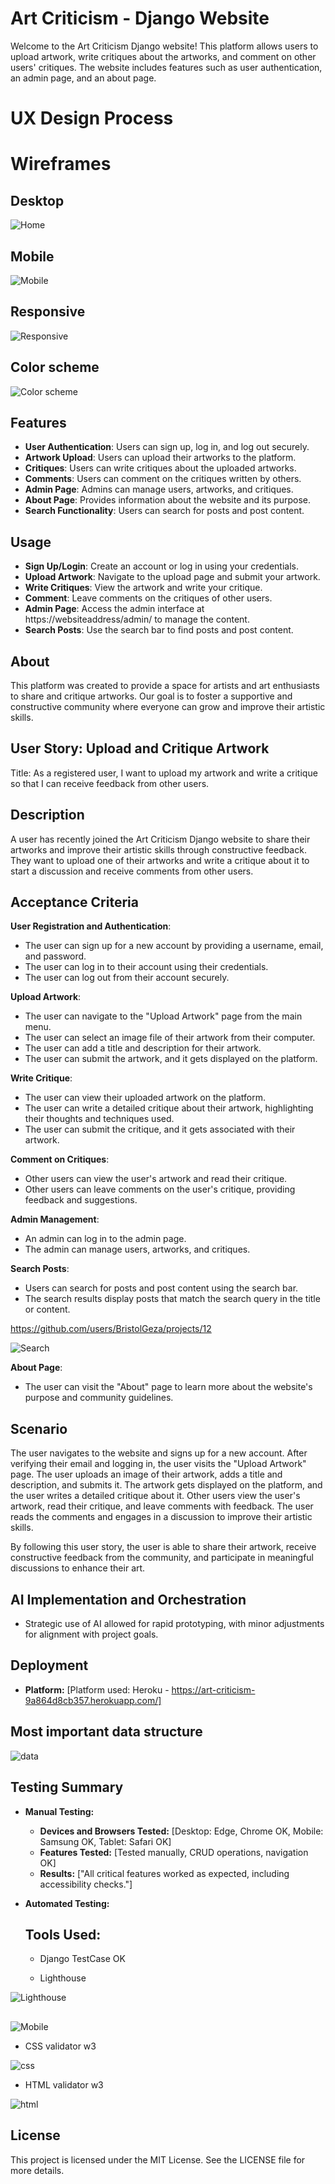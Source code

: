 # Art Criticism - Django Website

Welcome to the Art Criticism Django website! This platform allows users to upload artwork, write critiques about the artworks, and comment on other users' critiques. The website includes features such as user authentication, an admin page, and an about page.

# UX Design Process
# Wireframes

## Desktop

![Home](images/wmB2.png)

## Mobile

![Mobile](images/WMV.png)
## Responsive

![Responsive](images/resp.png)

## Color scheme

![Color scheme](images/colors.png)

## Features

- **User Authentication**: Users can sign up, log in, and log out securely.
- **Artwork Upload**: Users can upload their artworks to the platform.
- **Critiques**: Users can write critiques about the uploaded artworks.
- **Comments**: Users can comment on the critiques written by others.
- **Admin Page**: Admins can manage users, artworks, and critiques.
- **About Page**: Provides information about the website and its purpose.
- **Search Functionality**: Users can search for posts and post content.

## Usage
- **Sign Up/Login**: Create an account or log in using your credentials.
- **Upload Artwork**: Navigate to the upload page and submit your artwork.
- **Write Critiques**: View the artwork and write your critique.
- **Comment**: Leave comments on the critiques of other users.
- **Admin Page**: Access the admin interface at https://websiteaddress/admin/ to manage the content.
- **Search Posts**: Use the search bar to find posts and post content.

## About
This platform was created to provide a space for artists and art enthusiasts to share and critique artworks. Our goal is to foster a supportive and constructive community where everyone can grow and improve their artistic skills.

## User Story: Upload and Critique Artwork
Title: As a registered user, I want to upload my artwork and write a critique so that I can receive feedback from other users.

## Description
A user has recently joined the Art Criticism Django website to share their artworks and improve their artistic skills through constructive feedback. They want to upload one of their artworks and write a critique about it to start a discussion and receive comments from other users.


## Acceptance Criteria
**User Registration and Authentication**:
- The user can sign up for a new account by providing a username, email, and password.
- The user can log in to their account using their credentials.
- The user can log out from their account securely.

**Upload Artwork**:
- The user can navigate to the "Upload Artwork" page from the main menu.
- The user can select an image file of their artwork from their computer.
- The user can add a title and description for their artwork.
- The user can submit the artwork, and it gets displayed on the platform.

**Write Critique**:
- The user can view their uploaded artwork on the platform.
- The user can write a detailed critique about their artwork, highlighting their thoughts and techniques used.
- The user can submit the critique, and it gets associated with their artwork.

**Comment on Critiques**:
- Other users can view the user's artwork and read their critique.
- Other users can leave comments on the user's critique, providing feedback and suggestions.

**Admin Management**:
- An admin can log in to the admin page.
- The admin can manage users, artworks, and critiques.

**Search Posts**:
- Users can search for posts and post content using the search bar.
- The search results display posts that match the search query in the title or content.

https://github.com/users/BristolGeza/projects/12

![Search](images/search.jpg)

**About Page**:
- The user can visit the "About" page to learn more about the website's purpose and community guidelines.

## Scenario
The user navigates to the website and signs up for a new account. After verifying their email and logging in, the user visits the "Upload Artwork" page. The user uploads an image of their artwork, adds a title and description, and submits it. The artwork gets displayed on the platform, and the user writes a detailed critique about it. Other users view the user's artwork, read their critique, and leave comments with feedback. The user reads the comments and engages in a discussion to improve their artistic skills.

By following this user story, the user is able to share their artwork, receive constructive feedback from the community, and participate in meaningful discussions to enhance their art.

## AI Implementation and Orchestration

- Strategic use of AI allowed for rapid prototyping, with minor adjustments for alignment with project goals. 

## Deployment
- **Platform:** [Platform used: Heroku - https://art-criticism-9a864d8cb357.herokuapp.com/]

## Most important data structure

![data](images/data.png)

## Testing Summary

- **Manual Testing:**
  - **Devices and Browsers Tested:** [Desktop: Edge, Chrome OK, Mobile: Samsung OK, Tablet: Safari OK]
  - **Features Tested:** [Tested manually, CRUD operations, navigation OK]
  - **Results:** ["All critical features worked as expected, including accessibility checks."]



- **Automated Testing:**

  ## Tools Used: 
  
  - Django TestCase OK


  - Lighthouse

![Lighthouse](images/lh.png)
##
![Mobile](images/LHM.jpg)



  - CSS validator w3

![css](images/css.png)

  - HTML validator w3

![html](images/html.png)






## License
This project is licensed under the MIT License. See the LICENSE file for more details.

